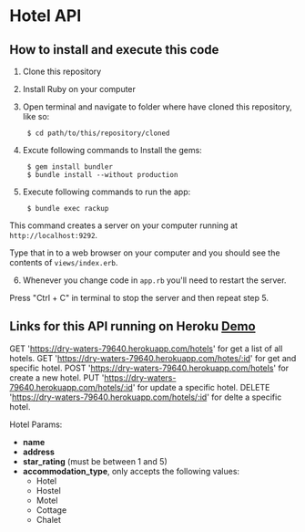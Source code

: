 # Hotel API

## How to install and execute this code

1. Clone this repository

2. Install Ruby on your computer

3. Open terminal and navigate to folder where have cloned this repository, like so:

        $ cd path/to/this/repository/cloned

4. Excute following commands to Install the gems:

        $ gem install bundler
        $ bundle install --without production

5. Execute following commands to run the app:

        $ bundle exec rackup

This command creates a server on your computer running at
`http://localhost:9292`.

Type that in to a web browser on your computer and you should see the contents of `views/index.erb`.

6. Whenever you change code in `app.rb` you'll need to restart the server.

Press "Ctrl + C" in terminal to stop the server and then repeat step 5.

## Links for this API running on Heroku [Demo](https://dry-waters-79640.herokuapp.com/)

GET 'https://dry-waters-79640.herokuapp.com/hotels' for get a list of all hotels.
GET 'https://dry-waters-79640.herokuapp.com/hotes/:id' for get and specific hotel.
POST 'https://dry-waters-79640.herokuapp.com/hotels' for create a new hotel.
PUT 'https://dry-waters-79640.herokuapp.com/hotels/:id' for update a specific hotel.
DELETE 'https://dry-waters-79640.herokuapp.com/hotels/:id' for delte a specific hotel.

Hotel Params:
- **name**
- **address**
- **star_rating** (must be between 1 and 5)
- **accommodation_type**, only accepts the following values:
    - Hotel
    - Hostel
    - Motel
    - Cottage
    - Chalet


